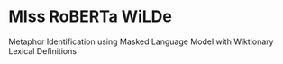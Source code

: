 # MIss RoBERTa WiLDe
Metaphor Identification using Masked Language Model with Wiktionary Lexical Definitions
